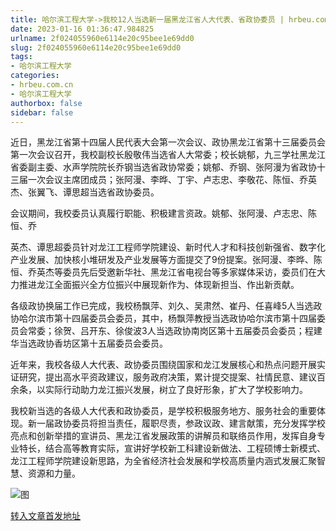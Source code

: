```yaml
---
title: 哈尔滨工程大学->我校12人当选新一届黑龙江省人大代表、省政协委员 | hrbeu.com.cn
date: 2023-01-16 01:36:47.984825
urlname: 2f024055960e6114e20c95bee1e69dd0
slug: 2f024055960e6114e20c95bee1e69dd0
tags: 
- 哈尔滨工程大学
categories:
- hrbeu.com.cn
- 哈尔滨工程大学
authorbox: false
sidebar: false
---
```

近日，黑龙江省第十四届人民代表大会第一次会议、政协黑龙江省第十三届委员会第一次会议召开，我校副校长殷敬伟当选省人大常委；校长姚郁，九三学社黑龙江省委副主委、水声学院院长乔钢当选省政协常委；姚郁、乔钢、张阿漫为省政协十三届一次会议主席团成员；张阿漫、李晔、丁宇、卢志忠、李敬花、陈恒、乔英杰、张翼飞、谭思超当选省政协委员。

会议期间，我校委员认真履行职能、积极建言资政。姚郁、张阿漫、卢志忠、陈恒、乔
<!--more-->
英杰、谭思超委员针对龙江工程师学院建设、新时代人才和科技创新强省、数字化产业发展、加快核小堆研发及产业发展等方面提交了9份提案。张阿漫、李晔、陈恒、乔英杰等委员先后受邀新华社、黑龙江省电视台等多家媒体采访，委员们在大力推进龙江全面振兴全方位振兴中展现新作为、体现新担当、作出新贡献。

各级政协换届工作已完成，我校杨飘萍、刘久、吴肃然、崔丹、任喜峰5人当选政协哈尔滨市第十四届委员会委员，其中，杨飘萍教授当选政协哈尔滨市第十四届委员会常委；徐贺、吕开东、徐俊波3人当选政协南岗区第十五届委员会委员；程建华当选政协香坊区第十五届委员会委员。

近年来，我校各级人大代表、政协委员围绕国家和龙江发展核心和热点问题开展实证研究，提出高水平资政建议，服务政府决策，累计提交提案、社情民意、建议百余条，以实际行动助力龙江振兴发展，树立了良好形象，扩大了学校影响力。

我校新当选的各级人大代表和政协委员，是学校积极服务地方、服务社会的重要体现。新一届政协委员将担当责任，履职尽责，参政议政、建言献策，充分发挥学校亮点和创新举措的宣讲员、黑龙江省发展政策的讲解员和联络员作用，发挥自身专业特长，结合高等教育实际，宣讲好学校新工科建设新做法、工程硕博士新模式、龙江工程师学院建设新思路，为全省经济社会发展和学校高质量内涵式发展汇聚智慧、资源和力量。

![图](http://gongxue.cn/__local/2/84/AA/9C09FAB0F72E33CCDE643F40B74_B24E403A_44EC5.jpg)

[转入文章首发地址](http://gongxue.cn/info/1141/74084.htm)